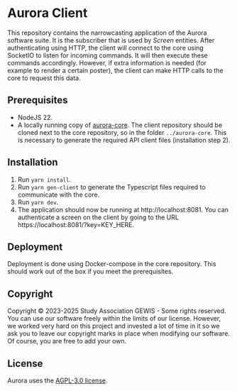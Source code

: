 # Aurora Client
This repository contains the narrowcasting application of the Aurora software suite.
It is the subscriber that is used by _Screen_ entities.
After authenticating using HTTP, the client will connect to the core using SocketIO
to listen for incoming commands. It will then execute these commands accordingly.
However, if extra information is needed (for example to render a certain poster),
the client can make HTTP calls to the core to request this data.

## Prerequisites
- NodeJS 22.
- A locally running copy of [aurora-core](https://github.com/gewis/narrowcasting-core).
  The client repository should be cloned next to the core repository, so in the folder `../aurora-core`.
  This is necessary to generate the required API client files (installation step 2).

## Installation
1. Run `yarn install`.
2. Run `yarn gen-client` to generate the Typescript files required to communicate with the core.
3. Run `yarn dev`.
4. The application should now be running at http://localhost:8081.
You can authenticate a screen on the client by going to the URL https://localhost:8081/?key=KEY_HERE.

## Deployment
Deployment is done using Docker-compose in the core repository.
This should work out of the box if you meet the prerequisites.

## Copyright
Copyright © 2023-2025 Study Association GEWIS - Some rights reserved.
You can use our software freely within the limits of our license.
However, we worked very hard on this project and invested a lot of time in it
so we ask you to leave our copyright marks in place when modifying our software.
Of course, you are free to add your own.

## License
Aurora uses the [AGPL-3.0 license](LICENSE).
